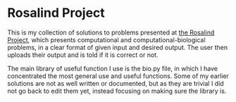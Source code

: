 # Rosalind Project
This is my collection of solutions to problems presented at [the Rosalind Project](URL 'https://rosalind.info/problems/locations/'), which presents computational and computational-biological problems, in a clear format of given input and desired output. The user then uploads their output and is told if it is correct or not.

The main library of useful function I use is the bio.py file, in which I have concentrated the most general use and useful functions.
Some of my earlier solutions are not as well written or documented, but as they are trivial I did not go back to edit them yet, instead focusing on making sure the library is. 
